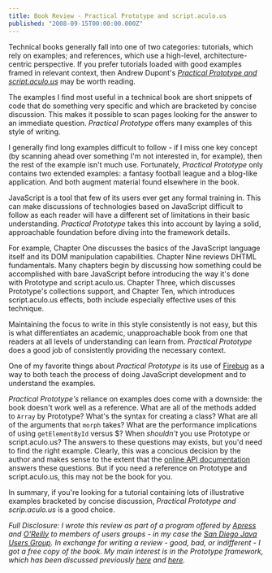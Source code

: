 ```yaml
---
title: Book Review - Practical Prototype and script.aculo.us
published: "2008-09-15T00:00:00.000Z"
---
```


Technical books generally fall into one of two categories: tutorials, which rely on examples; and references, which use a high-level, architecture-centric perspective. If you prefer tutorials loaded with good examples framed in relevant context, then Andrew Dupont's [*Practical Prototype and script.aculo.us*](http://www.apress.com/book/view/9781590599198) may be worth reading.

The examples I find most useful in a technical book are short snippets of code that do something very specific and which are bracketed by concise discussion. This makes it possible to scan pages looking for the answer to an immediate question. *Practical Prototype* offers many examples of this style of writing.

I generally find long examples difficult to follow - if I miss one key concept (by scanning ahead over something I'm not interested in, for example), then the rest of the example isn't much use. Fortunately, *Practical Prototype* only contains two extended examples: a fantasy football league and a blog-like application. And both augment material found elsewhere in the book.

JavaScript is a tool that few of its users ever get any formal training in. This can make discussions of technologies based on JavaScript difficult to follow as each reader will have a different set of limitations in their basic understanding. *Practical Prototype* takes this into account by laying a solid, approachable foundation before diving into the framework details.

For example, Chapter One discusses the basics of the JavaScript language itself and its DOM manipulation capabilities. Chapter Nine reviews DHTML fundamentals. Many chapters begin by discussing how something could be accomplished with bare JavaScript before introducing the way it's done with Prototype and script.aculo.us. Chapter Three, which discusses Prototype's collections support, and Chapter Ten, which introduces script.aculo.us effects, both include especially effective uses of this technique.

Maintaining the focus to write in this style consistently is not easy, but this is what differentiates an academic, unapproachable book from one that readers at all levels of understanding can learn from. *Practical Prototype* does a good job of consistently providing the necessary context.

One of my favorite things about *Practical Prototype* is its use of [Firebug](https://addons.mozilla.org/en-US/firefox/addon/1843) as a way to both teach the process of doing JavaScript development and to understand the examples.

*Practical Prototype's* reliance on examples does come with a downside: the book doesn't work well as a reference. What are all of the methods added to <code>Array</code> by Prototype? What's the syntax for creating a class? What are all of the arguments that <code>morph</code> takes? What are the performance implications of using <code>getElementById</code> versus $? When *shouldn't* you use Prototype or script.aculo.us? The answers to these questions may exists, but you'd need to find the right example. Clearly, this was a concious decision by the author and makes sense to the extent that the [online API documentation](http://www.prototypejs.org/api) answers these questions. But if you need a reference on Prototype and script.aculo.us, this may not be the book for you.

In summary, if you're looking for a tutorial containing lots of illustrative examples bracketed by concise discussion, *Practical Prototype and scrip.aculo.us* is a good choice.

*Full Disclosure: I wrote this review as part of a program offered by [Apress](http://apress.com/) and [O'Reilly](http://oreilly.com/) to members of users groups - in my case the [San Diego Java Users Group](http://sdjug.org/). In exchange for writing a review - good, bad, or indifferent - I got a free copy of the book. My main interest is in the Prototype framework, which has been discussed previously [here](http://depth-first.com/articles/2008/08/28/javascript-for-cheminformatics-atom-typing-with-prototype-and-iterators) and [here](http://depth-first.com/articles/2008/08/26/javascript-for-cheminformatics-using-the-prototype-framework).*